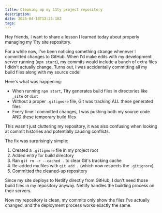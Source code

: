 ```yaml
---
title: Cleaning up my 11ty project repository
description:
date: 2025-04-18T12:25:18Z
tags:
---
```


Hey friends, I want to share a lesson I learned today about properly managing my 11ty site repository.

For a while now, I've been noticing something strange whenever I committed changes to GitHub. When I'd make edits with my development server running (`npm start`), my commits would include a bunch of extra files I didn't actually change. Turns out, I was accidentally committing all my build files along with my source code!

Here's what was happening:

-  When running `npm start`, 11ty generates build files in directories like `_site` or `dist`
-  Without a proper `.gitignore` file, Git was tracking ALL these generated files
-  Every time I committed changes, I was pushing both my source code AND these temporary build files

This wasn't just cluttering my repository, it was also confusing when looking at commit histories and potentially causing conflicts.

The fix was surprisingly simple:

1. Created a `.gitignore` file in my project root
2. Added entry for build directory
3. Ran `git rm -r --cached .` to clear Git's tracking cache
4. Re-added my files with `git add .` (which now respects the `.gitignore`)
5. Committed the cleaned-up repository

Since my site deploys to Netlify directly from GitHub, I don't need those build files in my repository anyway. Netlify handles the building process on their servers.

Now my repository is clean, my commits only show the files I've actually changed, and the deployment process works exactly the same.
